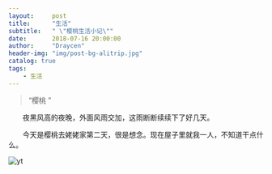 ```yaml
---
layout:     post
title:      "生活"
subtitle:   " \"樱桃生活小记\""
date:       2018-07-16 20:00:00
author:     "Draycen"
header-img: "img/post-bg-alitrip.jpg"
catalog: true
tags:
    - 生活
---
```


> “樱桃 ”

&emsp;&emsp;夜黑风高的夜晚，外面风雨交加，这雨断断续续下了好几天。

&emsp;&emsp;今天是樱桃去姥姥家第二天，很是想念。现在屋子里就我一人，不知道干点什么。

![yt](http://m.qpic.cn/psb?/V12UV68i0XOT3c/sXANmfx5zdUUHLkv6JxRU6EHFMhk1DexoZijH1jFBUw!/b/dN8AAAAAAAAA&bo=0ALAAwAAAAARFzE!&rf=viewer_4)









